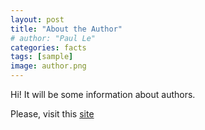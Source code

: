 ```yaml
---
layout: post
title: "About the Author"
# author: "Paul Le"
categories: facts
tags: [sample]
image: author.png
---
```

Hi! 
It will be some information about authors.

Please, visit this [site](http://control.asu.edu) 
